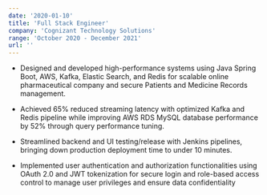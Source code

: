 ```yaml
---
date: '2020-01-10'
title: 'Full Stack Engineer'
company: 'Cognizant Technology Solutions'
range: 'October 2020 - December 2021'
url: ''
---
```


- Designed and developed high-performance systems using Java Spring Boot, AWS, Kafka, Elastic Search, and Redis for scalable online pharmaceutical company and secure Patients and Medicine Records management.

- Achieved 65% reduced streaming latency with optimized Kafka and Redis pipeline while improving AWS RDS MySQL database performance by 52% through query performance tuning.

- Streamlined backend and UI testing/release with Jenkins pipelines, bringing down production deployment time to under 10 minutes.

- Implemented user authentication and authorization functionalities using OAuth 2.0 and JWT tokenization for secure login and role-based access control to manage user privileges and ensure data confidentiality